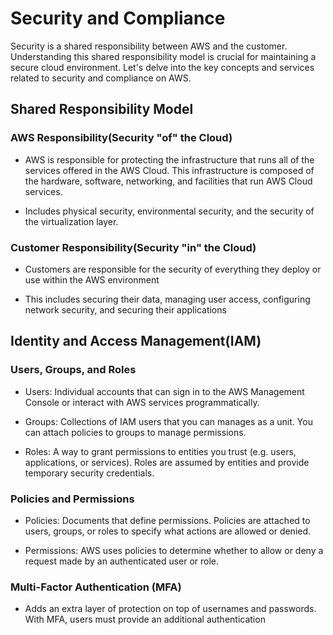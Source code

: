 # Security and Compliance
Security is a shared responsibility between AWS and the customer. Understanding this
shared responsibility model is crucial for maintaining a secure cloud environment. Let's
delve into the key concepts and services related to security and compliance on AWS.

## Shared Responsibility Model

### AWS Responsibility(Security "of" the Cloud)
- AWS is responsible for protecting the infrastructure that runs all of the services
offered in the AWS Cloud. This infrastructure is composed of the hardware, software,
networking, and facilities that run AWS Cloud services.

- Includes physical security, environmental security, and the security of the virtualization
layer.

### Customer Responsibility(Security "in" the Cloud)
- Customers are responsible for the security of everything they deploy or use within the AWS
environment

- This includes securing their data, managing user access, configuring network security,
and securing their applications

## Identity and Access Management(IAM)

### Users, Groups, and Roles
- Users: Individual accounts that can sign in to the AWS Management Console or interact
with AWS services programmatically.

- Groups: Collections of IAM users that you can manages as a unit. You can attach policies
to groups to manage permissions.

- Roles: A way to grant permissions to entities you trust (e.g. users, applications, or
services). Roles are assumed by entities and provide temporary security credentials.

### Policies and Permissions
- Policies: Documents that define permissions. Policies are attached to users, groups, or
roles to specify what actions are allowed or denied.

- Permissions: AWS uses policies to determine whether to allow or deny a request made
by an authenticated user or role.

### Multi-Factor Authentication (MFA)
- Adds an extra layer of protection on top of usernames and passwords. With MFA, users
must provide an additional authentication
